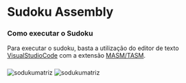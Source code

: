 # Sudoku Assembly
### Como executar o Sudoku

Para executar o sudoku, basta a utilização
do editor de texto [VisualStudioCode](https://code.visualstudio.com) com a extensão
[MASM/TASM](https://marketplace.visualstudio.com/items?itemName=xsro.masm-tasm).
###
![sodukumatriz](https://uploaddeimagens.com.br/images/004/253/793/original/imagem_2022-12-08_144152754.png?1670521337)
![sodukumatriz](https://uploaddeimagens.com.br/images/004/253/901/original/imagem_2022-12-08_160900705.png?1670526564)